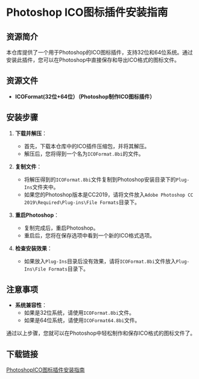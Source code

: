 # Photoshop ICO图标插件安装指南

## 资源简介
本仓库提供了一个用于Photoshop的ICO图标插件，支持32位和64位系统。通过安装此插件，您可以在Photoshop中直接保存和导出ICO格式的图标文件。

## 资源文件
- **ICOFormat(32位+64位）（Photoshop制作ICO图标插件）**

## 安装步骤
1. **下载并解压**：
   - 首先，下载本仓库中的ICO插件压缩包，并将其解压。
   - 解压后，您将得到一个名为`ICOFormat.8bi`的文件。

2. **复制文件**：
   - 将解压得到的`ICOFormat.8bi`文件复制到Photoshop安装目录下的`Plug-Ins`文件夹中。
   - 如果您的Photoshop版本是CC2019，请将文件放入`Adobe Photoshop CC 2019\Required\Plug-ins\File Formats`目录下。

3. **重启Photoshop**：
   - 复制完成后，重启Photoshop。
   - 重启后，您将在保存选项中看到一个新的ICO格式选项。

4. **检查安装效果**：
   - 如果放入`Plug-Ins`目录后没有效果，请将`ICOFormat.8bi`文件放入`Plug-Ins\File Formats`目录下。

## 注意事项
- **系统兼容性**：
  - 如果是32位系统，请使用`ICOFormat.8bi`文件。
  - 如果是64位系统，请使用`ICOFormat64.8bi`文件。

通过以上步骤，您就可以在Photoshop中轻松制作和保存ICO格式的图标文件了。

## 下载链接

[PhotoshopICO图标插件安装指南](https://pan.quark.cn/s/1c6b11b677f0)
